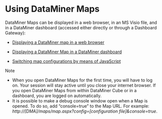 # Using DataMiner Maps

DataMiner Maps can be displayed in a web browser, in an MS Visio file, and in a DataMiner dashboard (accessed either directly or through a Dashboard Gateway):

- [Displaying a DataMiner map in a web browser](Displaying_a_DataMiner_map_in_a_web_browser.md)

- [Displaying a DataMiner Map in a DataMiner dashboard](Displaying_a_DataMiner_Map_in_a_DataMiner_dashboard.md)

- [Switching map configurations by means of JavaScript](Switching_map_configurations_by_means_of_JavaScript.md)

> [!NOTE]
> - When you open DataMiner Maps for the first time, you will have to log on. Your session will stay active until you close your internet browser. If you open DataMiner Maps from within DataMiner Cube or in a dashboard, you are logged on automatically.
> - It is possible to make a debug console window open when a Map is opened. To do so, add “console=true” to the Map URL. For example: <br>*http://\[DMA\]/maps/map.aspx?config=\[configuration file\]&console=true*.
>
